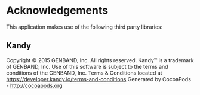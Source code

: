 # Acknowledgements
This application makes use of the following third party libraries:

## Kandy

Copyright © 2015 GENBAND, Inc. All rights reserved. Kandy™ is a trademark of GENBAND, Inc. Use of this software is subject to the terms and conditions of the GENBAND, Inc. Terms & Conditions located at https://developer.kandy.io/terms-and-conditions
Generated by CocoaPods - http://cocoapods.org
